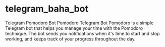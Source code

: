# telegram_baha_bot
Telegram Pomodoro Bot
Pomodoro Telegram Bot
Pomodoro is a simple Telegram bot that helps you manage your time with the Pomodoro technique. The bot sends you notifications when it's time to start and stop working, and keeps track of your progress throughout the day.
